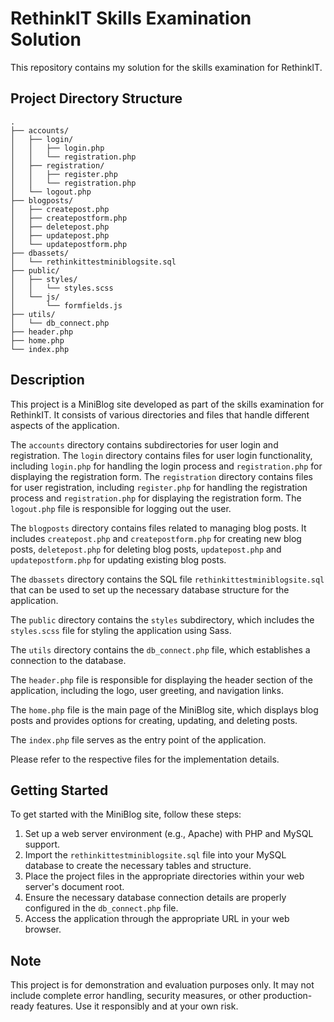 # RethinkIT Skills Examination Solution

This repository contains my solution for the skills examination for RethinkIT.

## Project Directory Structure

```
.
├── accounts/
│   ├── login/
│   │   ├── login.php
│   │   └── registration.php
│   ├── registration/
│   │   ├── register.php
│   │   └── registration.php
│   └── logout.php
├── blogposts/
│   ├── createpost.php
│   ├── createpostform.php
│   ├── deletepost.php
│   ├── updatepost.php
│   └── updatepostform.php
├── dbassets/
│   └── rethinkittestminiblogsite.sql
├── public/
│   ├── styles/
│   │   └── styles.scss
│   └── js/
│       └── formfields.js
├── utils/
│   └── db_connect.php
├── header.php
├── home.php
└── index.php
```

## Description

This project is a MiniBlog site developed as part of the skills examination for RethinkIT. It consists of various directories and files that handle different aspects of the application.

The `accounts` directory contains subdirectories for user login and registration. The `login` directory contains files for user login functionality, including `login.php` for handling the login process and `registration.php` for displaying the registration form. The `registration` directory contains files for user registration, including `register.php` for handling the registration process and `registration.php` for displaying the registration form. The `logout.php` file is responsible for logging out the user.

The `blogposts` directory contains files related to managing blog posts. It includes `createpost.php` and `createpostform.php` for creating new blog posts, `deletepost.php` for deleting blog posts, `updatepost.php` and `updatepostform.php` for updating existing blog posts.

The `dbassets` directory contains the SQL file `rethinkittestminiblogsite.sql` that can be used to set up the necessary database structure for the application.

The `public` directory contains the `styles` subdirectory, which includes the `styles.scss` file for styling the application using Sass.

The `utils` directory contains the `db_connect.php` file, which establishes a connection to the database.

The `header.php` file is responsible for displaying the header section of the application, including the logo, user greeting, and navigation links.

The `home.php` file is the main page of the MiniBlog site, which displays blog posts and provides options for creating, updating, and deleting posts.

The `index.php` file serves as the entry point of the application.

Please refer to the respective files for the implementation details.

## Getting Started

To get started with the MiniBlog site, follow these steps:

1. Set up a web server environment (e.g., Apache) with PHP and MySQL support.
2. Import the `rethinkittestminiblogsite.sql` file into your MySQL database to create the necessary tables and structure.
3. Place the project files in the appropriate directories within your web server's document root.
4. Ensure the necessary database connection details are properly configured in the `db_connect.php` file.
5. Access the application through the appropriate URL in your web browser.

## Note

This project is for demonstration and evaluation purposes only. It may not include complete error handling, security measures, or other production-ready features. Use it responsibly and at your own risk.